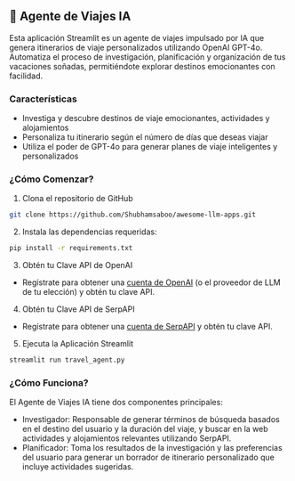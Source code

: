 ## 🛫 Agente de Viajes IA
Esta aplicación Streamlit es un agente de viajes impulsado por IA que genera itinerarios de viaje personalizados utilizando OpenAI GPT-4o. Automatiza el proceso de investigación, planificación y organización de tus vacaciones soñadas, permitiéndote explorar destinos emocionantes con facilidad.

### Características
- Investiga y descubre destinos de viaje emocionantes, actividades y alojamientos
- Personaliza tu itinerario según el número de días que deseas viajar
- Utiliza el poder de GPT-4o para generar planes de viaje inteligentes y personalizados

### ¿Cómo Comenzar?

1. Clona el repositorio de GitHub

```bash
git clone https://github.com/Shubhamsaboo/awesome-llm-apps.git
```
2. Instala las dependencias requeridas:

```bash
pip install -r requirements.txt
```
3. Obtén tu Clave API de OpenAI

- Regístrate para obtener una [cuenta de OpenAI](https://platform.openai.com/) (o el proveedor de LLM de tu elección) y obtén tu clave API.

4. Obtén tu Clave API de SerpAPI

- Regístrate para obtener una [cuenta de SerpAPI](https://serpapi.com/) y obtén tu clave API.

5. Ejecuta la Aplicación Streamlit
```bash
streamlit run travel_agent.py
```

### ¿Cómo Funciona?

El Agente de Viajes IA tiene dos componentes principales:
- Investigador: Responsable de generar términos de búsqueda basados en el destino del usuario y la duración del viaje, y buscar en la web actividades y alojamientos relevantes utilizando SerpAPI.
- Planificador: Toma los resultados de la investigación y las preferencias del usuario para generar un borrador de itinerario personalizado que incluye actividades sugeridas.
